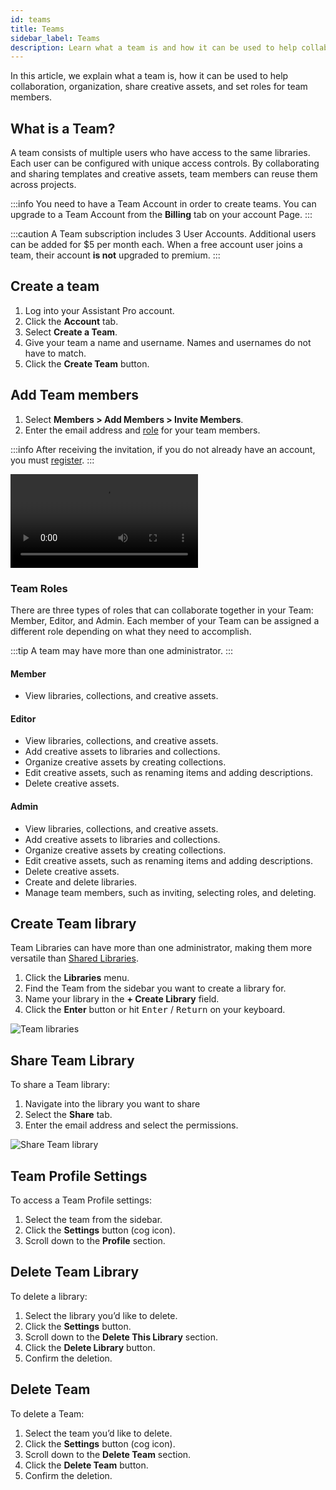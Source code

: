 ```yaml
---
id: teams
title: Teams
sidebar_label: Teams
description: Learn what a team is and how it can be used to help collaboration and organization with team members.
---
```


In this article, we explain what a team is, how it can be used to help collaboration, organization, share creative assets, and set roles for team members.


## What is a Team?

A team consists of multiple users who have access to the same libraries. Each user can be configured with unique access controls. By collaborating and sharing templates and creative assets, team members can reuse them across projects.

:::info
You need to have a Team Account in order to create teams. You can upgrade to a Team Account from the **Billing** tab on your account Page.
:::

:::caution
A Team subscription includes 3 User Accounts. Additional users can be added for $5 per month each. When a free account user joins a team, their account **is not** upgraded to premium.
:::

## Create a team

1. Log into your Assistant Pro account.
2. Click the **Account** tab.
3. Select **Create a Team**.
4. Give your team a name and username. Names and usernames do not have to match.
5. Click the **Create Team** button.

## Add Team members

1. Select **Members > Add Members > Invite Members**.
2. Enter the email address and [role](#team-roles) for your team members.

:::info
After receiving the invitation, if you do not already have an account, you must [register](https://assistant.pro/#pricing).
:::

<video autoPlay loop>
<source src="/video/assistant/account-settings--create-team.mp4" type="video/mp4" />
<source src="/video/assistant/account-settings--create-team.webm" type="video/webm" />
</video>

### Team Roles

There are three types of roles that can collaborate together in your Team: Member, Editor, and Admin. Each member of your Team can be assigned a different role depending on what they need to accomplish.

:::tip
A team may have more than one administrator.
:::

#### Member

* View libraries, collections, and creative assets.

#### Editor

* View libraries, collections, and creative assets.
* Add creative assets to libraries and collections.
* Organize creative assets by creating collections.
* Edit creative assets, such as renaming items and adding descriptions.
* Delete creative assets.

#### Admin

* View libraries, collections, and creative assets.
* Add creative assets to libraries and collections.
* Organize creative assets by creating collections.
* Edit creative assets, such as renaming items and adding descriptions.
* Delete creative assets.
* Create and delete libraries.
* Manage team members, such as inviting, selecting roles, and deleting.

## Create Team library

Team Libraries can have more than one administrator, making them more versatile than [Shared Libraries](libraries/share-library.md).

1. Click the **Libraries** menu.
2. Find the Team from the sidebar you want to create a library for.
3. Name your library in the **+ Create Library** field.
4. Click the **Enter** button or hit <kbd>Enter</kbd> / <kbd>Return</kbd> on your keyboard.

![Team libraries](/img/assistant/cloud--account-settings--create-team--1.jpg)

## Share Team Library

To share a Team library:

1. Navigate into the library you want to share
2. Select the **Share** tab.
3. Enter the email address and select the permissions.

![Share Team library](/img/assistant/cloud--account-settings--create-team--2.jpg)

## Team Profile Settings

To access a Team Profile settings:

1. Select the team from the sidebar.
2. Click the **Settings** button (cog icon).
3. Scroll down to the **Profile** section.

## Delete Team Library

To delete a library:

1. Select the library you’d like to delete.
2. Click the **Settings** button.
3. Scroll down to the **Delete This Library** section.
4. Click the **Delete Library** button.
5. Confirm the deletion.

## Delete Team

To delete a Team:

1. Select the team you’d like to delete.
2. Click the **Settings** button (cog icon).
3. Scroll down to the **Delete Team** section.
4. Click the **Delete Team** button.
5. Confirm the deletion.
